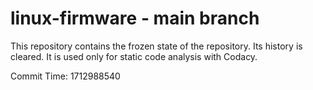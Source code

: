 # linux-firmware - main branch

This repository contains the frozen state of the repository.
Its history is cleared. It is used only for static code
analysis with Codacy.

Commit Time: 1712988540